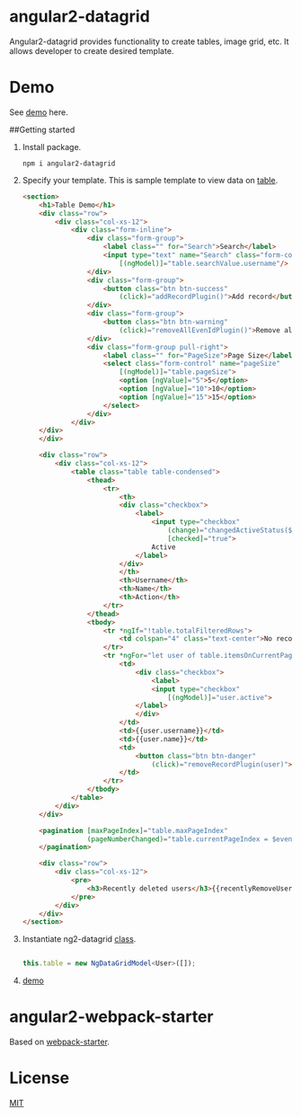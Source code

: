 # angular2-datagrid
Angular2-datagrid provides functionality to create tables, image grid, etc.
It allows developer to create desired template.

# Demo
See [demo](https://jmvtrinidad.github.io/angular2-datagrid/) here.

##Getting started

1. Install package.

    ```
    npm i angular2-datagrid
    ```

2. Specify your template. This is sample template to view data on [table](https://github.com/jmvtrinidad/angular2-datagrid/blob/master/src/app/demo/inMemory.component.html).

    ```html
    <section>
        <h1>Table Demo</h1>
        <div class="row">
            <div class="col-xs-12">
                <div class="form-inline">
                    <div class="form-group">
                        <label class="" for="Search">Search</label>
                        <input type="text" name="Search" class="form-control" title="Search" 
                            [(ngModel)]="table.searchValue.username"/>
                    </div>
                    <div class="form-group">
                        <button class="btn btn-success"
                            (click)="addRecordPlugin()">Add record</button>
                    </div>
                    <div class="form-group">
                        <button class="btn btn-warning" 
                            (click)="removeAllEvenIdPlugin()">Remove all even Id</button>
                    </div>
                    <div class="form-group pull-right">
                        <label class="" for="PageSize">Page Size</label>
                        <select class="form-control" name="pageSize" 
                            [(ngModel)]="table.pageSize">
                            <option [ngValue]="5">5</option>
                            <option [ngValue]="10">10</option>
                            <option [ngValue]="15">15</option>
                        </select>
                    </div>
                </div>
        </div>
        </div>

        <div class="row">
            <div class="col-xs-12">
                <table class="table table-condensed">
                    <thead>
                        <tr>
                            <th>
                            <div class="checkbox">
                                <label>
                                    <input type="checkbox"
                                        (change)="changedActiveStatus($event)"
                                        [checked]="true">
                                    Active
                                </label>
                            </div>
                            </th>
                            <th>Username</th>
                            <th>Name</th>
                            <th>Action</th>
                        </tr>
                    </thead>
                    <tbody>
                        <tr *ngIf="!table.totalFilteredRows">
                            <td colspan="4" class="text-center">No records found.</td>
                        </tr>
                        <tr *ngFor="let user of table.itemsOnCurrentPage">
                            <td>
                                <div class="checkbox">
                                    <label>
                                    <input type="checkbox" 
                                        [(ngModel)]="user.active">
                                </label>
                                </div>
                            </td>
                            <td>{{user.username}}</td>
                            <td>{{user.name}}</td>
                            <td>
                                <button class="btn btn-danger"
                                    (click)="removeRecordPlugin(user)">Delete</button>
                            </td>
                        </tr>
                    </tbody>
                </table>
            </div>
        </div>

        <pagination [maxPageIndex]="table.maxPageIndex" 
                    (pageNumberChanged)="table.currentPageIndex = $event">
        </pagination>

        <div class="row">
            <div class="col-xs-12">            
                <pre>
                    <h3>Recently deleted users</h3>{{recentlyRemoveUsers | json}}
                </pre>
            </div>
        </div>
    </section>
    ```

3. Instantiate ng2-datagrid [class](https://github.com/jmvtrinidad/angular2-datagrid/blob/master/src/app/demo/inMemory.component.ts).

    ```TypeScript
    
    this.table = new NgDataGridModel<User>([]);
    ```

5. [demo](http://jmvtrinidad.github.io/angular2-datagrid/)

# angular2-webpack-starter
Based on [webpack-starter](https://github.com/AngularClass/angular2-webpack-starter).

# License
 [MIT](/LICENSE)
